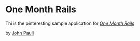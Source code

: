 # One Month Rails

Thi is the pinteresting sample application for 
[*One Month Rails*](http://onemonthrails.com)

by [John Paull](http://linkedin.com/jpaull)